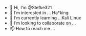- 👋 Hi, I’m @Stefke321
- 👀 I’m interested in ... Ha*king
- 🌱 I’m currently learning ...Kali Linux
- 💞️ I’m looking to collaborate on ...
- 📫 How to reach me ...

<!---
Stefke321/Stefke321 is a ✨ special ✨ repository because its `README.md` (this file) appears on your GitHub profile.
You can click the Preview link to take a look at your changes.
--->
